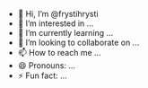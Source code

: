 - 👋 Hi, I’m @frystihrysti
- 👀 I’m interested in ...
- 🌱 I’m currently learning ...
- 💞️ I’m looking to collaborate on ...
- 📫 How to reach me ...
- 😄 Pronouns: ...
- ⚡ Fun fact: ...

<!---
frystihrysti/frystihrysti is a ✨ special ✨ repository because its `README.md` (this file) appears on your GitHub profile.
You can click the Preview link to take a look at your changes.
--->
